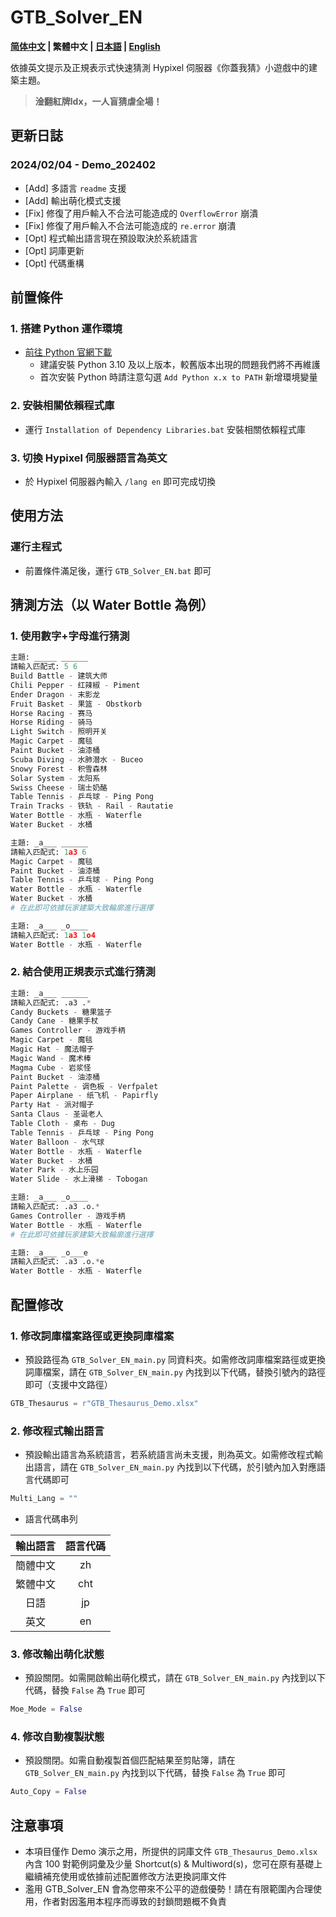 # GTB_Solver_EN

**[简体中文](./readme_zh.md) | 繁體中文 | [日本語](./readme_jp.md) | [English](./readme.md)**

依據英文提示及正規表示式快速猜測 Hypixel 伺服器《你蓋我猜》小遊戲中的建築主題。  
> **淦翻紅牌ldx，一人盲猜虐全場！**  

## 更新日誌
### 2024/02/04 - Demo_202402
- \[Add\] 多語言 `readme` 支援  
- \[Add\] 輸出萌化模式支援  
- \[Fix\] 修復了用戶輸入不合法可能造成的 `OverflowError` 崩潰  
- \[Fix\] 修復了用戶輸入不合法可能造成的 `re.error` 崩潰  
- \[Opt\] 程式輸出語言現在預設取決於系統語言  
- \[Opt\] 詞庫更新  
- \[Opt\] 代碼重構  

## 前置條件
### 1. 搭建 Python 運作環境
- [前往 Python 官網下載](https://www.python.org/downloads/ "Python Source Releases")  
  - 建議安裝 Python 3.10 及以上版本，較舊版本出現的問題我們將不再維護  
  - 首次安裝 Python 時請注意勾選 `Add Python x.x to PATH` 新增環境變量  
### 2. 安裝相關依賴程式庫
- 運行 `Installation of Dependency Libraries.bat` 安裝相關依賴程式庫  
### 3. 切換 Hypixel 伺服器語言為英文
- 於 Hypixel 伺服器內輸入 `/lang en` 即可完成切換  

## 使用方法
### 運行主程式
- 前置條件滿足後，運行 `GTB_Solver_EN.bat` 即可  

## 猜測方法（以 Water Bottle 為例）
### 1. 使用數字+字母進行猜測
``` Python
主題: _____ ______
請輸入匹配式: 5 6
Build Battle - 建筑大师
Chili Pepper - 红辣椒 - Piment
Ender Dragon - 末影龙
Fruit Basket - 果篮 - Obstkorb
Horse Racing - 赛马
Horse Riding - 骑马
Light Switch - 照明开关
Magic Carpet - 魔毯
Paint Bucket - 油漆桶
Scuba Diving - 水肺潜水 - Buceo
Snowy Forest - 积雪森林
Solar System - 太阳系
Swiss Cheese - 瑞士奶酪
Table Tennis - 乒乓球 - Ping Pong
Train Tracks - 铁轨 - Rail - Rautatie
Water Bottle - 水瓶 - Waterfle
Water Bucket - 水桶

主題: _a___ ______
請輸入匹配式: 1a3 6
Magic Carpet - 魔毯
Paint Bucket - 油漆桶
Table Tennis - 乒乓球 - Ping Pong
Water Bottle - 水瓶 - Waterfle
Water Bucket - 水桶
# 在此即可依據玩家建築大致輪廓進行選擇

主題: _a___ _o____
請輸入匹配式: 1a3 1o4
Water Bottle - 水瓶 - Waterfle
```
### 2. 結合使用正規表示式進行猜測
``` Python
主題: _a___ ______
請輸入匹配式: .a3 .*
Candy Buckets - 糖果篮子
Candy Cane - 糖果手杖
Games Controller - 游戏手柄
Magic Carpet - 魔毯
Magic Hat - 魔法帽子
Magic Wand - 魔术棒
Magma Cube - 岩浆怪
Paint Bucket - 油漆桶
Paint Palette - 调色板 - Verfpalet
Paper Airplane - 纸飞机 - Papirfly
Party Hat - 派对帽子
Santa Claus - 圣诞老人
Table Cloth - 桌布 - Dug
Table Tennis - 乒乓球 - Ping Pong
Water Balloon - 水气球
Water Bottle - 水瓶 - Waterfle
Water Bucket - 水桶
Water Park - 水上乐园
Water Slide - 水上滑梯 - Tobogan

主題: _a___ _o____
請輸入匹配式: .a3 .o.*
Games Controller - 游戏手柄
Water Bottle - 水瓶 - Waterfle
# 在此即可依據玩家建築大致輪廓進行選擇

主題: _a___ _o___e
請輸入匹配式: .a3 .o.*e
Water Bottle - 水瓶 - Waterfle
```

## 配置修改
### 1. 修改詞庫檔案路徑或更換詞庫檔案
- 預設路徑為 `GTB_Solver_EN_main.py` 同資料夾。如需修改詞庫檔案路徑或更換詞庫檔案，請在 `GTB_Solver_EN_main.py` 內找到以下代碼，替換引號內的路徑即可（支援中文路徑）  
``` Python
GTB_Thesaurus = r"GTB_Thesaurus_Demo.xlsx"
```
### 2. 修改程式輸出語言
- 預設輸出語言為系統語言，若系統語言尚未支援，則為英文。如需修改程式輸出語言，請在 `GTB_Solver_EN_main.py` 內找到以下代碼，於引號內加入對應語言代碼即可  
``` Python
Multi_Lang = ""
```
- 語言代碼串列  

| 輸出語言 | 語言代碼 |
| :----: | :----: |
| 簡體中文 | zh |
| 繁體中文 | cht |
| 日語 | jp |
| 英文 | en |

### 3. 修改輸出萌化狀態
- 預設關閉。如需開啟輸出萌化模式，請在 `GTB_Solver_EN_main.py` 內找到以下代碼，替換 `False` 為 `True` 即可  
``` Python
Moe_Mode = False
```
### 4. 修改自動複製狀態
- 預設關閉。如需自動複製首個匹配結果至剪貼簿，請在 `GTB_Solver_EN_main.py` 內找到以下代碼，替換 `False` 為 `True` 即可  
``` Python
Auto_Copy = False
```

## 注意事項
- 本項目僅作 Demo 演示之用，所提供的詞庫文件 `GTB_Thesaurus_Demo.xlsx` 內含 100 對範例詞彙及少量 Shortcut(s) & Multiword(s)，您可在原有基礎上繼續補充使用或依據前述配置修改方法更換詞庫文件  
- 濫用 GTB_Solver_EN 會為您帶來不公平的遊戲優勢！請在有限範圍內合理使用，作者對因濫用本程序而導致的封鎖問題概不負責  